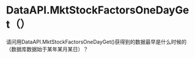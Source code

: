 # DataAPI.MktStockFactorsOneDayGet（）

请问用DataAPI.MktStockFactorsOneDayGet()获得到的数据最早是什么时候的（数据库数据始于某年某月某日）？